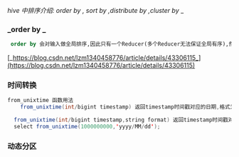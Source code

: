 _hive 中排序介绍: order by , sort by ,distribute by ,cluster by_
\_

### _order by _

```sql
 order by 会对输入做全局排序,因此只有一个Reducer(多个Reducer无法保证全局有序),然而只有reducer,会导致输入规模较大时,消耗较长时间。
```

[_https://blog.csdn.net/lzm1340458776/article/details/43306115_](https://blog.csdn.net/lzm1340458776/article/details/43306115)

### 时间转换

```scala
from_unixtime 函数用法
	from_unixtime(int/bigint timestamp) 返回timestamp时间戳对应的日期,格式为yyyy-MM-dd HH:mm:ss

  from_unixtime(int/bigint timestamp,string format) 返回timestamp时间戳对应的日期,格式由format指定
  select from_unixtime(1000000000,'yyyy/MM/dd');

```

### 动态分区

```sql






```
